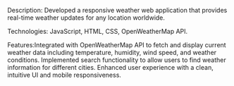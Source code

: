 Description: Developed a responsive weather web application that provides real-time weather updates for any location worldwide.

Technologies: JavaScript, HTML, CSS, OpenWeatherMap API.

Features:Integrated with OpenWeatherMap API to fetch and display current weather data including temperature, humidity, wind speed, and weather conditions.
Implemented search functionality to allow users to find weather information for different cities.
Enhanced user experience with a clean, intuitive UI and mobile responsiveness.
